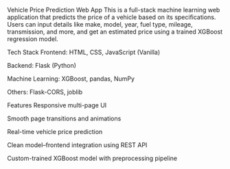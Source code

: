 Vehicle Price Prediction Web App
This is a full-stack machine learning web application that predicts the price of a vehicle based on its specifications. Users can input details like make, model, year, fuel type, mileage, transmission, and more, and get an estimated price using a trained XGBoost regression model.

Tech Stack
Frontend: HTML, CSS, JavaScript (Vanilla)

Backend: Flask (Python)

Machine Learning: XGBoost, pandas, NumPy

Others: Flask-CORS, joblib

Features
Responsive multi-page UI

Smooth page transitions and animations

Real-time vehicle price prediction

Clean model–frontend integration using REST API

Custom-trained XGBoost model with preprocessing pipeline
